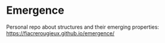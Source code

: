 # Emergence
 
Personal repo about structures and their emerging properties:
https://fiacrerougieux.github.io/emergence/

